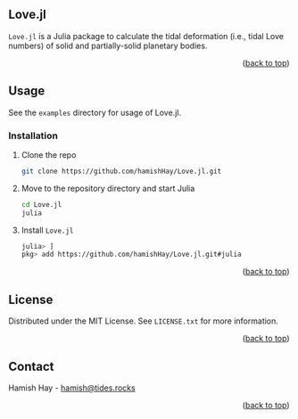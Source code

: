 <a id="readme-top"></a>

## Love.jl

`Love.jl` is a Julia package to calculate the tidal deformation (i.e., tidal Love numbers) of solid and partially-solid planetary bodies.

<p align="right">(<a href="#readme-top">back to top</a>)</p>

<!-- USAGE EXAMPLES -->
## Usage

See the `examples` directory for usage of Love.jl.

### Installation

1. Clone the repo
   ```sh
   git clone https://github.com/hamishHay/Love.jl.git
   ```
2. Move to the repository directory and start Julia
   ```sh
   cd Love.jl
   julia
   ```
3. Install `Love.jl`
   ```sh
   julia> ]
   pkg> add https://github.com/hamishHay/Love.jl.git#julia
   ```
   
<p align="right">(<a href="#readme-top">back to top</a>)</p>

<!-- LICENSE -->
## License

Distributed under the MIT License. See `LICENSE.txt` for more information.

<p align="right">(<a href="#readme-top">back to top</a>)</p>



<!-- CONTACT -->
## Contact

Hamish Hay - hamish@tides.rocks

<p align="right">(<a href="#readme-top">back to top</a>)</p>
